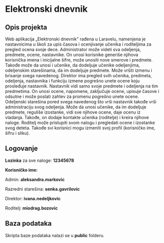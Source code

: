 # Elektronski dnevnik
## Opis projekta

Web aplikacija „Elektronski dnevnik” rađena u Laravelu, namenjena je nastavnicima u školi za upis časova i ocenjivanje učenika i roditeljima za pregled ocena svoje dece.
Administrator može videti sva odeljenja, predmete, ocene, nastavnike. On  unosi korisnike generiše njihova korisnička imena i inicijalne šifre, može unositi nove smerove i predmete. Takođe može da unosi i učenike, da dodeljuje učenike odeljenjima, odeljenskim starešinama, da im dodeljuje predmete. Može vršiti izmenu i brisanje svega navedenog.
Direktor ima pregled svih učenika, predmeta, odeljenja, nastavnika i funkciju izmene pogrešno unete ocene koju prosleđuje nastavnik.
Nastavnik vidi samo svoje predmete i odeljenja na tim predmetima. On unosi ocene, napomene, zaključuje ocene, upisuje časove i odsutne i može poslati zahtev za promenu pogrešno unete ocene.
Odeljenski starešina pored svega navedenog što vrši nastavnik takođe vrši administraciju svog odeljenja. Može da unosi učenike, da im dodeljuje predmete, reguliše izostanke, vidi sve njihove ocene, daje ocenu iz vladanja. Takođe, on dodaje kontakte učenika (roditelje) i kreira njihove naloge.
Roditelj može pristupiti svom nalogu i pregledati ocene i izostanke svog deteta.
Takođe svi korisnici mogu izmeniti svoj profil (korisničko ime, šifru i sliku).

## Logovanje

**Lozinka** za sve naloge: **12345678**

**Korisničko ime:**

Admin: **aleksandra.markovic**

Razredni starešina: **senka.gavrilovic**   

Direktor: **ivana.nedeljkovic**

Roditelj: **miodrag.bozovic**

## Baza podataka

Skripta baze podataka nalazi se u **public** folderu.

